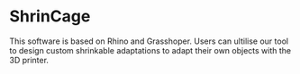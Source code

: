 # ShrinCage
This software is based on Rhino and Grasshoper. Users can ultilise our tool to design custom shrinkable adaptations to adapt their own objects with the 3D printer.
